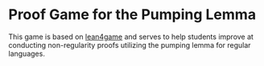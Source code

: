 # Proof Game for the Pumping Lemma

This game is based on [lean4game](https://github.com/leanprover-community/lean4game/) and serves to help students improve at conducting non-regularity proofs utilizing the pumping lemma for regular languages.
